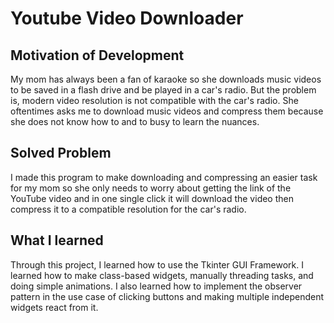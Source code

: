 # Youtube Video Downloader

## Motivation of Development

My mom has always been a fan of karaoke so she downloads music videos to be saved
in a flash drive and be played in a car's radio. But the problem is, modern video resolution
is not compatible with the car's radio. She oftentimes asks me to download music videos and compress
them because she does not know how to and to busy to learn the nuances.

## Solved Problem

I made this program to make downloading and compressing an easier task for my mom so she only needs
to worry about getting the link of the YouTube video and in one single click it will download the video
then compress it to a compatible resolution for the car's radio.

## What I learned

Through this project, I learned how to use the Tkinter GUI Framework. I learned how to make class-based widgets, manually
threading tasks, and doing simple animations. I also learned how to implement the observer pattern in the use case of clicking buttons
and making multiple independent widgets react from it.
